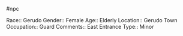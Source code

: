#npc 

Race:: Gerudo
Gender:: Female
Age:: Elderly
Location:: Gerudo Town
Occupation:: Guard
Comments:: East Entrance
Type:: Minor
